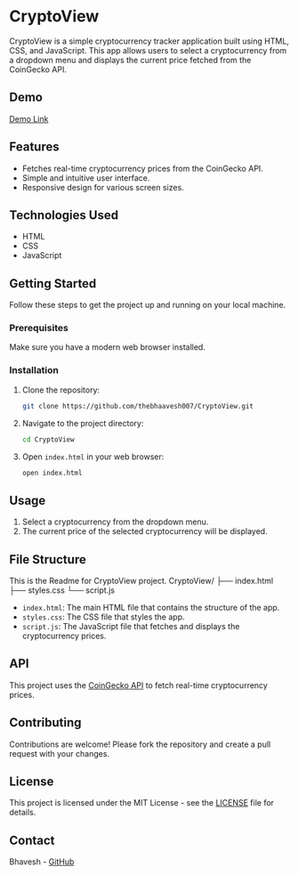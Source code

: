 # CryptoView

CryptoView is a simple cryptocurrency tracker application built using HTML, CSS, and JavaScript. This app allows users to select a cryptocurrency from a dropdown menu and displays the current price fetched from the CoinGecko API.

## Demo

[Demo Link](https://github.com/thebhaavesh007/CryptoView)

## Features

- Fetches real-time cryptocurrency prices from the CoinGecko API.
- Simple and intuitive user interface.
- Responsive design for various screen sizes.

## Technologies Used

- HTML
- CSS
- JavaScript

## Getting Started

Follow these steps to get the project up and running on your local machine.

### Prerequisites

Make sure you have a modern web browser installed.

### Installation

1. Clone the repository:

    ```sh
    git clone https://github.com/thebhaavesh007/CryptoView.git
    ```

2. Navigate to the project directory:

    ```sh
    cd CryptoView
    ```

3. Open `index.html` in your web browser:

    ```sh
    open index.html
    ```

## Usage

1. Select a cryptocurrency from the dropdown menu.
2. The current price of the selected cryptocurrency will be displayed.

## File Structure

This is the Readme for CryptoView project. 
CryptoView/
├── index.html
├── styles.css
└── script.js

- `index.html`: The main HTML file that contains the structure of the app.
- `styles.css`: The CSS file that styles the app.
- `script.js`: The JavaScript file that fetches and displays the cryptocurrency prices.

## API

This project uses the [CoinGecko API](https://www.coingecko.com/en/api) to fetch real-time cryptocurrency prices.

## Contributing

Contributions are welcome! Please fork the repository and create a pull request with your changes.

## License

This project is licensed under the MIT License - see the [LICENSE](LICENSE) file for details.

## Contact

Bhavesh - [GitHub](https://github.com/thebhaavesh007)
